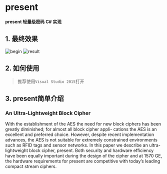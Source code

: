 # present
 
**present 轻量级密码 C# 实现**

## 1. 最终效果
![begin](https://github.com/usecodelee/Present/blob/master/img/begin.png)
![result](https://github.com/usecodelee/Present/blob/master/img/result.png)

## 2. 如何使用
> 推荐使用`Visual Studio 2015`打开

## 3. present简单介绍

### An Ultra-Lightweight Block Cipher
With the establishment of the AES the need for new block ciphers has been greatly diminished; for almost all block cipher appli- cations the AES is an excellent and preferred choice. However, despite recent implementation advances, the AES is not suitable for extremely constrained environments such as RFID tags and sensor networks. In this paper we describe an ultra-lightweight block cipher, present. Both security and hardware efficiency have been equally important during the design of the cipher and at 1570 GE, the hardware requirements for present are competitive with today’s leading compact stream ciphers.
